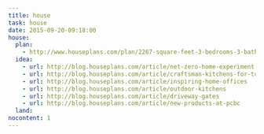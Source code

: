 ```yaml
---
title: house
task: house
date: 2015-09-20-09:18:00
house:
  plan: 
    - http://www.houseplans.com/plan/2267-square-feet-3-bedrooms-3-bathroom-craftsman-house-plans-2-garage-37421?utm_medium=email&utm_campaign=Newsletter+for+Wednesday+September+16+2015&utm_content=Newsletter+for+Wednesday+September+16+2015+CID_acbac0dba0c20d326dfc54a11393f208&utm_source=Campaign%20Monitor
  idea:
    - url: http://blog.houseplans.com/article/net-zero-home-experiment
    - url: http://blog.houseplans.com/article/craftsman-kitchens-for-today
    - url: http://blog.houseplans.com/article/inspiring-home-offices
    - url: http://blog.houseplans.com/article/outdoor-kitchens
    - url: http://blog.houseplans.com/article/driveway-gates
    - url: http://blog.houseplans.com/article/new-products-at-pcbc
  land:
nocontent: 1
---
```

